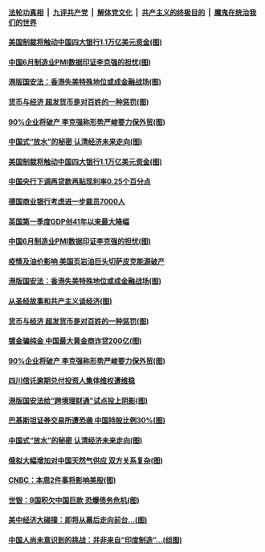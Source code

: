 ####  [法轮功真相](../../../../basic/blob/master/README.md?t=07011931) &nbsp;|&nbsp; [九评共产党](../../../../9ping.md/blob/master/README.md?t=07011931) &nbsp;|&nbsp; [解体党文化](../../../../jtdwh.md/blob/master/README.md?t=07011931)  &nbsp;|&nbsp; [共产主义的终极目的](../../../../gczydzjmd.md/blob/master/README.md?t=07011931) &nbsp;|&nbsp; [魔鬼在统治我们的世界](../../../../mgztzwmdsj.md/blob/master/README.md?t=07011931) 

#### [美国制裁将触动中国四大银行1.1万亿美元资金(图)](../pages/p5/938247.md?t=07011931) 

#### [中国6月制造业PMI数据印证李克强的担忧(图)](../pages/p5/938245.md?t=07011931) 

#### [港版国安法：香港失美特殊地位或成金融战场(图)](../pages/p5/938230.md?t=07011931) 

#### [货币与经济 超发货币是对百姓的一种惩罚(图)](../pages/p5/938130.md?t=07011931) 

#### [90%企业将破产 李克强称形势严峻要力保外贸(图)](../pages/p5/938142.md?t=07011931) 

#### [中国式“放水”的秘密 认清经济未来走向(图)](../pages/p5/938113.md?t=07011931) 

#### [美国制裁将触动中国四大银行1.1万亿美元资金(图)](../pages/p5/938247.md?t=07011931) 

#### [中国央行下调再贷款再贴现利率0.25个百分点](../pages/p5/938264.md?t=07011931) 

#### [德国商业银行考虑进一步裁员7000人](../pages/p5/938262.md?t=07011931) 

#### [英国第一季度GDP创41年以来最大降幅](../pages/p5/938261.md?t=07011931) 

#### [中国6月制造业PMI数据印证李克强的担忧(图)](../pages/p5/938245.md?t=07011931) 

#### [疫情及油价影响 美国页岩油巨头切萨皮克能源破产](../pages/p5/938232.md?t=07011931) 

#### [港版国安法：香港失美特殊地位或成金融战场(图)](../pages/p5/938230.md?t=07011931) 

#### [从圣经故事和共产主义谈经济(图)](../pages/p5/938133.md?t=07011931) 

#### [货币与经济 超发货币是对百姓的一种惩罚(图)](../pages/p5/938130.md?t=07011931) 

#### [镀金骗纯金 中国最大黄金商诈贷200亿(图)](../pages/p5/938160.md?t=07011931) 

#### [90%企业将破产 李克强称形势严峻要力保外贸(图)](../pages/p5/938142.md?t=07011931) 

#### [四川信讬逾期兑付投资人集体维权遭维稳](../pages/p5/938159.md?t=07011931) 

#### [港版国安法给“跨境理财通”试点投上阴影(图)](../pages/p5/938156.md?t=07011931) 

#### [巴基斯坦证券交易所遭恐袭 中国持股比例30%(图)](../pages/p5/938118.md?t=07011931) 

#### [中国式“放水”的秘密 认清经济未来走向(图)](../pages/p5/938113.md?t=07011931) 

#### [俄拟大幅增加对中国天然气供应 双方关系复杂(图)](../pages/p5/938110.md?t=07011931) 

#### [CNBC：本周2件事将影响美股(图)](../pages/p5/938078.md?t=07011931) 

#### [世银︰9国积欠中国巨款 恐爆债务危机(图)](../pages/p5/938074.md?t=07011931) 

#### [美中经济大碰撞：即将从幕后走向前台…(图)](../pages/p5/938024.md?t=07011931) 

#### [中国人尚未意识到的挑战：并非来自“印度制造”…(组图)](../pages/p5/938013.md?t=07011931) 

